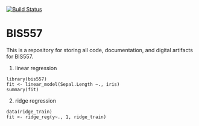 [![Build Status](https://travis-ci.org/willtimmy/bis557.svg?branch=master)](https://travis-ci.org/willtimmy/bis557)

BIS557
===

This is a repository for storing all code, documentation, and digital 
artifacts for BIS557.

1. linear regression
```{R}
library(bis557)
fit <- linear_model(Sepal.Length ~., iris)
summary(fit)
```

2. ridge regression
```{r}
data(ridge_train)
fit <- ridge_reg(y~., 1, ridge_train)
```
